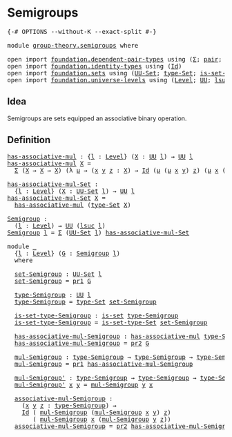 # Semigroups

<pre class="Agda"><a id="23" class="Symbol">{-#</a> <a id="27" class="Keyword">OPTIONS</a> <a id="35" class="Pragma">--without-K</a> <a id="47" class="Pragma">--exact-split</a> <a id="61" class="Symbol">#-}</a>

<a id="66" class="Keyword">module</a> <a id="73" href="group-theory.semigroups.html" class="Module">group-theory.semigroups</a> <a id="97" class="Keyword">where</a>

<a id="104" class="Keyword">open</a> <a id="109" class="Keyword">import</a> <a id="116" href="foundation.dependent-pair-types.html" class="Module">foundation.dependent-pair-types</a> <a id="148" class="Keyword">using</a> <a id="154" class="Symbol">(</a><a id="155" href="foundation-core.dependent-pair-types.html#502" class="Record">Σ</a><a id="156" class="Symbol">;</a> <a id="158" href="foundation-core.dependent-pair-types.html#575" class="InductiveConstructor">pair</a><a id="162" class="Symbol">;</a> <a id="164" href="foundation-core.dependent-pair-types.html#592" class="Field">pr1</a><a id="167" class="Symbol">;</a> <a id="169" href="foundation-core.dependent-pair-types.html#604" class="Field">pr2</a><a id="172" class="Symbol">)</a>
<a id="174" class="Keyword">open</a> <a id="179" class="Keyword">import</a> <a id="186" href="foundation.identity-types.html" class="Module">foundation.identity-types</a> <a id="212" class="Keyword">using</a> <a id="218" class="Symbol">(</a><a id="219" href="foundation-core.identity-types.html#641" class="Datatype">Id</a><a id="221" class="Symbol">)</a>
<a id="223" class="Keyword">open</a> <a id="228" class="Keyword">import</a> <a id="235" href="foundation.sets.html" class="Module">foundation.sets</a> <a id="251" class="Keyword">using</a> <a id="257" class="Symbol">(</a><a id="258" href="foundation-core.sets.html#1177" class="Function">UU-Set</a><a id="264" class="Symbol">;</a> <a id="266" href="foundation-core.sets.html#1291" class="Function">type-Set</a><a id="274" class="Symbol">;</a> <a id="276" href="foundation-core.sets.html#1342" class="Function">is-set-type-Set</a><a id="291" class="Symbol">;</a> <a id="293" href="foundation-core.sets.html#1099" class="Function">is-set</a><a id="299" class="Symbol">)</a>
<a id="301" class="Keyword">open</a> <a id="306" class="Keyword">import</a> <a id="313" href="foundation.universe-levels.html" class="Module">foundation.universe-levels</a> <a id="340" class="Keyword">using</a> <a id="346" class="Symbol">(</a><a id="347" href="Agda.Primitive.html#597" class="Postulate">Level</a><a id="352" class="Symbol">;</a> <a id="354" href="foundation-core.universe-levels.html#222" class="Primitive">UU</a><a id="356" class="Symbol">;</a> <a id="358" href="Agda.Primitive.html#780" class="Primitive">lsuc</a><a id="362" class="Symbol">)</a>
</pre>
## Idea

Semigroups are sets equipped an associative binary operation. 

## Definition

<pre class="Agda"><a id="has-associative-mul"></a><a id="465" href="group-theory.semigroups.html#465" class="Function">has-associative-mul</a> <a id="485" class="Symbol">:</a> <a id="487" class="Symbol">{</a><a id="488" href="group-theory.semigroups.html#488" class="Bound">l</a> <a id="490" class="Symbol">:</a> <a id="492" href="Agda.Primitive.html#597" class="Postulate">Level</a><a id="497" class="Symbol">}</a> <a id="499" class="Symbol">(</a><a id="500" href="group-theory.semigroups.html#500" class="Bound">X</a> <a id="502" class="Symbol">:</a> <a id="504" href="foundation-core.universe-levels.html#222" class="Primitive">UU</a> <a id="507" href="group-theory.semigroups.html#488" class="Bound">l</a><a id="508" class="Symbol">)</a> <a id="510" class="Symbol">→</a> <a id="512" href="foundation-core.universe-levels.html#222" class="Primitive">UU</a> <a id="515" href="group-theory.semigroups.html#488" class="Bound">l</a>
<a id="517" href="group-theory.semigroups.html#465" class="Function">has-associative-mul</a> <a id="537" href="group-theory.semigroups.html#537" class="Bound">X</a> <a id="539" class="Symbol">=</a>
  <a id="543" href="foundation-core.dependent-pair-types.html#502" class="Record">Σ</a> <a id="545" class="Symbol">(</a><a id="546" href="group-theory.semigroups.html#537" class="Bound">X</a> <a id="548" class="Symbol">→</a> <a id="550" href="group-theory.semigroups.html#537" class="Bound">X</a> <a id="552" class="Symbol">→</a> <a id="554" href="group-theory.semigroups.html#537" class="Bound">X</a><a id="555" class="Symbol">)</a> <a id="557" class="Symbol">(λ</a> <a id="560" href="group-theory.semigroups.html#560" class="Bound">μ</a> <a id="562" class="Symbol">→</a> <a id="564" class="Symbol">(</a><a id="565" href="group-theory.semigroups.html#565" class="Bound">x</a> <a id="567" href="group-theory.semigroups.html#567" class="Bound">y</a> <a id="569" href="group-theory.semigroups.html#569" class="Bound">z</a> <a id="571" class="Symbol">:</a> <a id="573" href="group-theory.semigroups.html#537" class="Bound">X</a><a id="574" class="Symbol">)</a> <a id="576" class="Symbol">→</a> <a id="578" href="foundation-core.identity-types.html#641" class="Datatype">Id</a> <a id="581" class="Symbol">(</a><a id="582" href="group-theory.semigroups.html#560" class="Bound">μ</a> <a id="584" class="Symbol">(</a><a id="585" href="group-theory.semigroups.html#560" class="Bound">μ</a> <a id="587" href="group-theory.semigroups.html#565" class="Bound">x</a> <a id="589" href="group-theory.semigroups.html#567" class="Bound">y</a><a id="590" class="Symbol">)</a> <a id="592" href="group-theory.semigroups.html#569" class="Bound">z</a><a id="593" class="Symbol">)</a> <a id="595" class="Symbol">(</a><a id="596" href="group-theory.semigroups.html#560" class="Bound">μ</a> <a id="598" href="group-theory.semigroups.html#565" class="Bound">x</a> <a id="600" class="Symbol">(</a><a id="601" href="group-theory.semigroups.html#560" class="Bound">μ</a> <a id="603" href="group-theory.semigroups.html#567" class="Bound">y</a> <a id="605" href="group-theory.semigroups.html#569" class="Bound">z</a><a id="606" class="Symbol">)))</a>

<a id="has-associative-mul-Set"></a><a id="611" href="group-theory.semigroups.html#611" class="Function">has-associative-mul-Set</a> <a id="635" class="Symbol">:</a>
  <a id="639" class="Symbol">{</a><a id="640" href="group-theory.semigroups.html#640" class="Bound">l</a> <a id="642" class="Symbol">:</a> <a id="644" href="Agda.Primitive.html#597" class="Postulate">Level</a><a id="649" class="Symbol">}</a> <a id="651" class="Symbol">(</a><a id="652" href="group-theory.semigroups.html#652" class="Bound">X</a> <a id="654" class="Symbol">:</a> <a id="656" href="foundation-core.sets.html#1177" class="Function">UU-Set</a> <a id="663" href="group-theory.semigroups.html#640" class="Bound">l</a><a id="664" class="Symbol">)</a> <a id="666" class="Symbol">→</a> <a id="668" href="foundation-core.universe-levels.html#222" class="Primitive">UU</a> <a id="671" href="group-theory.semigroups.html#640" class="Bound">l</a>
<a id="673" href="group-theory.semigroups.html#611" class="Function">has-associative-mul-Set</a> <a id="697" href="group-theory.semigroups.html#697" class="Bound">X</a> <a id="699" class="Symbol">=</a>
  <a id="703" href="group-theory.semigroups.html#465" class="Function">has-associative-mul</a> <a id="723" class="Symbol">(</a><a id="724" href="foundation-core.sets.html#1291" class="Function">type-Set</a> <a id="733" href="group-theory.semigroups.html#697" class="Bound">X</a><a id="734" class="Symbol">)</a>

<a id="Semigroup"></a><a id="737" href="group-theory.semigroups.html#737" class="Function">Semigroup</a> <a id="747" class="Symbol">:</a>
  <a id="751" class="Symbol">(</a><a id="752" href="group-theory.semigroups.html#752" class="Bound">l</a> <a id="754" class="Symbol">:</a> <a id="756" href="Agda.Primitive.html#597" class="Postulate">Level</a><a id="761" class="Symbol">)</a> <a id="763" class="Symbol">→</a> <a id="765" href="foundation-core.universe-levels.html#222" class="Primitive">UU</a> <a id="768" class="Symbol">(</a><a id="769" href="Agda.Primitive.html#780" class="Primitive">lsuc</a> <a id="774" href="group-theory.semigroups.html#752" class="Bound">l</a><a id="775" class="Symbol">)</a>
<a id="777" href="group-theory.semigroups.html#737" class="Function">Semigroup</a> <a id="787" href="group-theory.semigroups.html#787" class="Bound">l</a> <a id="789" class="Symbol">=</a> <a id="791" href="foundation-core.dependent-pair-types.html#502" class="Record">Σ</a> <a id="793" class="Symbol">(</a><a id="794" href="foundation-core.sets.html#1177" class="Function">UU-Set</a> <a id="801" href="group-theory.semigroups.html#787" class="Bound">l</a><a id="802" class="Symbol">)</a> <a id="804" href="group-theory.semigroups.html#611" class="Function">has-associative-mul-Set</a>

<a id="829" class="Keyword">module</a> <a id="836" href="group-theory.semigroups.html#836" class="Module">_</a>
  <a id="840" class="Symbol">{</a><a id="841" href="group-theory.semigroups.html#841" class="Bound">l</a> <a id="843" class="Symbol">:</a> <a id="845" href="Agda.Primitive.html#597" class="Postulate">Level</a><a id="850" class="Symbol">}</a> <a id="852" class="Symbol">(</a><a id="853" href="group-theory.semigroups.html#853" class="Bound">G</a> <a id="855" class="Symbol">:</a> <a id="857" href="group-theory.semigroups.html#737" class="Function">Semigroup</a> <a id="867" href="group-theory.semigroups.html#841" class="Bound">l</a><a id="868" class="Symbol">)</a>
  <a id="872" class="Keyword">where</a>

  <a id="881" href="group-theory.semigroups.html#881" class="Function">set-Semigroup</a> <a id="895" class="Symbol">:</a> <a id="897" href="foundation-core.sets.html#1177" class="Function">UU-Set</a> <a id="904" href="group-theory.semigroups.html#841" class="Bound">l</a>
  <a id="908" href="group-theory.semigroups.html#881" class="Function">set-Semigroup</a> <a id="922" class="Symbol">=</a> <a id="924" href="foundation-core.dependent-pair-types.html#592" class="Field">pr1</a> <a id="928" href="group-theory.semigroups.html#853" class="Bound">G</a>

  <a id="933" href="group-theory.semigroups.html#933" class="Function">type-Semigroup</a> <a id="948" class="Symbol">:</a> <a id="950" href="foundation-core.universe-levels.html#222" class="Primitive">UU</a> <a id="953" href="group-theory.semigroups.html#841" class="Bound">l</a>
  <a id="957" href="group-theory.semigroups.html#933" class="Function">type-Semigroup</a> <a id="972" class="Symbol">=</a> <a id="974" href="foundation-core.sets.html#1291" class="Function">type-Set</a> <a id="983" href="group-theory.semigroups.html#881" class="Function">set-Semigroup</a>

  <a id="1000" href="group-theory.semigroups.html#1000" class="Function">is-set-type-Semigroup</a> <a id="1022" class="Symbol">:</a> <a id="1024" href="foundation-core.sets.html#1099" class="Function">is-set</a> <a id="1031" href="group-theory.semigroups.html#933" class="Function">type-Semigroup</a>
  <a id="1048" href="group-theory.semigroups.html#1000" class="Function">is-set-type-Semigroup</a> <a id="1070" class="Symbol">=</a> <a id="1072" href="foundation-core.sets.html#1342" class="Function">is-set-type-Set</a> <a id="1088" href="group-theory.semigroups.html#881" class="Function">set-Semigroup</a>

  <a id="1105" href="group-theory.semigroups.html#1105" class="Function">has-associative-mul-Semigroup</a> <a id="1135" class="Symbol">:</a> <a id="1137" href="group-theory.semigroups.html#465" class="Function">has-associative-mul</a> <a id="1157" href="group-theory.semigroups.html#933" class="Function">type-Semigroup</a>
  <a id="1174" href="group-theory.semigroups.html#1105" class="Function">has-associative-mul-Semigroup</a> <a id="1204" class="Symbol">=</a> <a id="1206" href="foundation-core.dependent-pair-types.html#604" class="Field">pr2</a> <a id="1210" href="group-theory.semigroups.html#853" class="Bound">G</a>

  <a id="1215" href="group-theory.semigroups.html#1215" class="Function">mul-Semigroup</a> <a id="1229" class="Symbol">:</a> <a id="1231" href="group-theory.semigroups.html#933" class="Function">type-Semigroup</a> <a id="1246" class="Symbol">→</a> <a id="1248" href="group-theory.semigroups.html#933" class="Function">type-Semigroup</a> <a id="1263" class="Symbol">→</a> <a id="1265" href="group-theory.semigroups.html#933" class="Function">type-Semigroup</a>
  <a id="1282" href="group-theory.semigroups.html#1215" class="Function">mul-Semigroup</a> <a id="1296" class="Symbol">=</a> <a id="1298" href="foundation-core.dependent-pair-types.html#592" class="Field">pr1</a> <a id="1302" href="group-theory.semigroups.html#1105" class="Function">has-associative-mul-Semigroup</a>

  <a id="1335" href="group-theory.semigroups.html#1335" class="Function">mul-Semigroup&#39;</a> <a id="1350" class="Symbol">:</a> <a id="1352" href="group-theory.semigroups.html#933" class="Function">type-Semigroup</a> <a id="1367" class="Symbol">→</a> <a id="1369" href="group-theory.semigroups.html#933" class="Function">type-Semigroup</a> <a id="1384" class="Symbol">→</a> <a id="1386" href="group-theory.semigroups.html#933" class="Function">type-Semigroup</a>
  <a id="1403" href="group-theory.semigroups.html#1335" class="Function">mul-Semigroup&#39;</a> <a id="1418" href="group-theory.semigroups.html#1418" class="Bound">x</a> <a id="1420" href="group-theory.semigroups.html#1420" class="Bound">y</a> <a id="1422" class="Symbol">=</a> <a id="1424" href="group-theory.semigroups.html#1215" class="Function">mul-Semigroup</a> <a id="1438" href="group-theory.semigroups.html#1420" class="Bound">y</a> <a id="1440" href="group-theory.semigroups.html#1418" class="Bound">x</a>

  <a id="1445" href="group-theory.semigroups.html#1445" class="Function">associative-mul-Semigroup</a> <a id="1471" class="Symbol">:</a>
    <a id="1477" class="Symbol">(</a><a id="1478" href="group-theory.semigroups.html#1478" class="Bound">x</a> <a id="1480" href="group-theory.semigroups.html#1480" class="Bound">y</a> <a id="1482" href="group-theory.semigroups.html#1482" class="Bound">z</a> <a id="1484" class="Symbol">:</a> <a id="1486" href="group-theory.semigroups.html#933" class="Function">type-Semigroup</a><a id="1500" class="Symbol">)</a> <a id="1502" class="Symbol">→</a>
    <a id="1508" href="foundation-core.identity-types.html#641" class="Datatype">Id</a> <a id="1511" class="Symbol">(</a> <a id="1513" href="group-theory.semigroups.html#1215" class="Function">mul-Semigroup</a> <a id="1527" class="Symbol">(</a><a id="1528" href="group-theory.semigroups.html#1215" class="Function">mul-Semigroup</a> <a id="1542" href="group-theory.semigroups.html#1478" class="Bound">x</a> <a id="1544" href="group-theory.semigroups.html#1480" class="Bound">y</a><a id="1545" class="Symbol">)</a> <a id="1547" href="group-theory.semigroups.html#1482" class="Bound">z</a><a id="1548" class="Symbol">)</a>
       <a id="1557" class="Symbol">(</a> <a id="1559" href="group-theory.semigroups.html#1215" class="Function">mul-Semigroup</a> <a id="1573" href="group-theory.semigroups.html#1478" class="Bound">x</a> <a id="1575" class="Symbol">(</a><a id="1576" href="group-theory.semigroups.html#1215" class="Function">mul-Semigroup</a> <a id="1590" href="group-theory.semigroups.html#1480" class="Bound">y</a> <a id="1592" href="group-theory.semigroups.html#1482" class="Bound">z</a><a id="1593" class="Symbol">))</a>
  <a id="1598" href="group-theory.semigroups.html#1445" class="Function">associative-mul-Semigroup</a> <a id="1624" class="Symbol">=</a> <a id="1626" href="foundation-core.dependent-pair-types.html#604" class="Field">pr2</a> <a id="1630" href="group-theory.semigroups.html#1105" class="Function">has-associative-mul-Semigroup</a>
</pre>